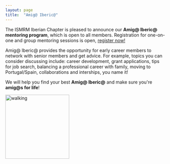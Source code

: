 ```yaml
---
layout: page
title:  "Amig@ Iberic@"
---
```


The ISMRM Iberian Chapter is pleased to announce our **Amig@ Iberic@ mentoring program**, which is open to all members. Registration for one-on-one and group mentoring sessions is open, [register now!](https://forms.gle/exKkcbS4GVtbgBFq7)  

Amig@ Iberic@ provides the opportunity for early career members to network with senior members and get advice. For example, topics you can consider discussing include: career development, grant applications, tips for job search, balancing a professional career with family, moving to Portugal/Spain, collaborations and interships, you name it!  

We will help you find your best **Amig@ Iberic@** and make sure you're **amig@s for life**!

<img src="{{ site.baseurl }}/assets/images/amigo_iberico.png" alt="walking" style="width:200px;"/>
